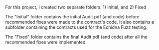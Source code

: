 For this project, I created two separate folders: 1) Initial, and 2) Fixed

The "Initial" folder contains the initial Audit pdf (and code) before recommended fixes were made to the contract's code. It also contains a subfolder containing the contracts used for the Echidna Fuzz testing.

The "Fixed" folder contains the final Audit pdf (and code) after all the recommended fixes were implemented.  

